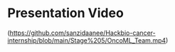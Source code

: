# Presentation Video

(https://github.com/sanzidaanee/Hackbio-cancer-internship/blob/main/Stage%205/OncoML_Team.mp4)
